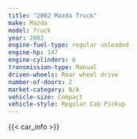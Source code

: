 ```yaml
---
title: "2002 Mazda Truck"
make: Mazda
model: Truck
year: 2002
engine-fuel-type: regular unleaded
engine-hp: 147
engine-cylinders: 6
transmission-type: Manual
driven-wheels: Rear wheel drive
number-of-doors: 2
market-category: N/A
vehicle-size: Compact
vehicle-style: Regular Cab Pickup
---
```


{{< car_info >}}
